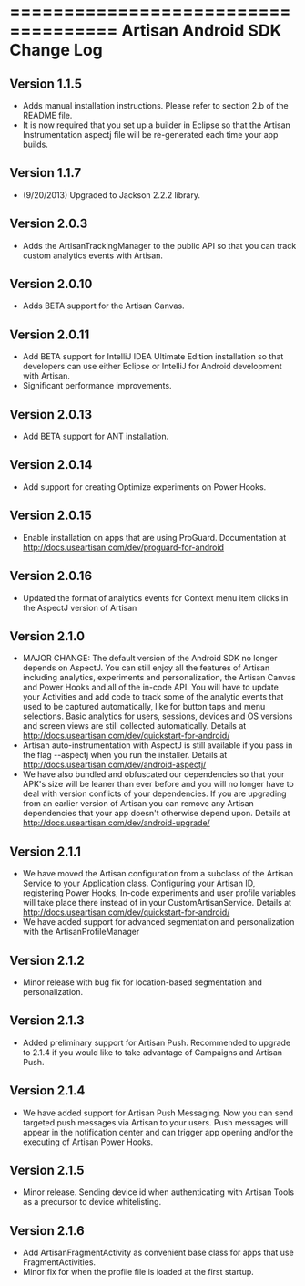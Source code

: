 ====================================
   Artisan Android SDK Change Log
====================================

## Version 1.1.5

* Adds manual installation instructions. Please refer to section 2.b of the README file.
* It is now required that you set up a builder in Eclipse so that the Artisan Instrumentation aspectj file will be re-generated each time your app builds.

## Version 1.1.7

* (9/20/2013) Upgraded to Jackson 2.2.2 library.

## Version 2.0.3

* Adds the ArtisanTrackingManager to the public API so that you can track custom analytics events with Artisan.

## Version 2.0.10

* Adds BETA support for the Artisan Canvas.

## Version 2.0.11

* Add BETA support for IntelliJ IDEA Ultimate Edition installation so that developers can use either Eclipse or IntelliJ for Android development with Artisan.
* Significant performance improvements.

## Version 2.0.13

* Add BETA support for ANT installation.

## Version 2.0.14

* Add support for creating Optimize experiments on Power Hooks.

## Version 2.0.15

* Enable installation on apps that are using ProGuard. Documentation at http://docs.useartisan.com/dev/proguard-for-android

## Version 2.0.16

* Updated the format of analytics events for Context menu item clicks in the AspectJ version of Artisan

## Version 2.1.0

* MAJOR CHANGE: The default version of the Android SDK no longer depends on AspectJ. You can still enjoy all the features of Artisan including analytics, experiments and personalization, the Artisan Canvas and Power Hooks and all of the in-code API. You will have to update your Activities and add code to track some of the analytic events that used to  be captured automatically, like for button taps and menu selections. Basic analytics for users, sessions, devices and OS versions and screen views are still collected automatically. Details at http://docs.useartisan.com/dev/quickstart-for-android/
* Artisan auto-instrumentation with AspectJ is still available if you pass in the flag --aspectj when you run the installer. Details at http://docs.useartisan.com/dev/android-aspectj/
* We have also bundled and obfuscated our dependencies so that your APK's size will be leaner than ever before and you will no longer have to deal with version conflicts of your dependencies. If you are upgrading from an earlier version of Artisan you can remove any Artisan dependencies that your app doesn't otherwise depend upon. Details at http://docs.useartisan.com/dev/android-upgrade/

## Version 2.1.1

* We have moved the Artisan configuration from a subclass of the Artisan Service to your Application class. Configuring your Artisan ID, registering Power Hooks, In-code experiments and user profile variables will take place there instead of in your CustomArtisanService. Details at http://docs.useartisan.com/dev/quickstart-for-android/
* We have added support for advanced segmentation and personalization with the ArtisanProfileManager

## Version 2.1.2

* Minor release with bug fix for location-based segmentation and personalization.

## Version 2.1.3

* Added preliminary support for Artisan Push. Recommended to upgrade to 2.1.4 if you would like to take advantage of Campaigns and Artisan Push.

## Version 2.1.4

* We have added support for Artisan Push Messaging. Now you can send targeted push messages via Artisan to your users. Push messages will appear in the notification center and can trigger app opening and/or the executing of Artisan Power Hooks.

## Version 2.1.5

* Minor release. Sending device id when authenticating with Artisan Tools as a precursor to device whitelisting.

## Version 2.1.6

* Add ArtisanFragmentActivity as convenient base class for apps that use FragmentActivities.
* Minor fix for when the profile file is loaded at the first startup.
